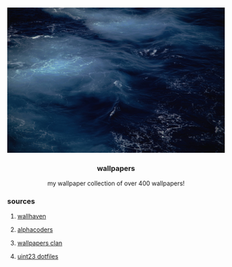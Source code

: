 <br />
<div align="center">
  <a href="https://github.com/drem-jpg/wallpapers">
    <img src="walls/waves.jpg" alt="waves">
  </a>

  <h3 align="center">wallpapers</h3>

  <p align="center">
    my wallpaper collection of over 400 wallpapers!
    </p>
</div>

### sources
1. <a href="https://wallhaven.cc">wallhaven</a>

2. <a href="https://alphacoders.com">alphacoders</a>

3. <a href="https://wallpapers-clan.com">wallpapers clan</a>

4. <a href="https://github.com/uint23/dotfiles/tree/main/wallpapers">uint23 dotfiles</a>
